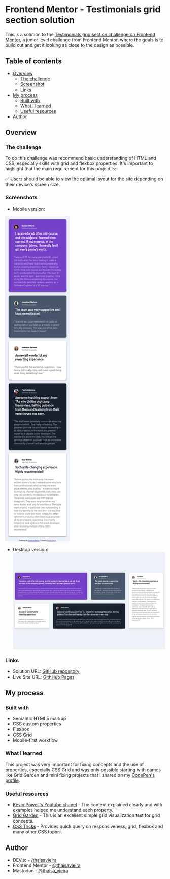 # Frontend Mentor - Testimonials grid section solution

This is a solution to the [Testimonials grid section challenge on Frontend Mentor](https://www.frontendmentor.io/challenges/testimonials-grid-section-Nnw6J7Un7), a junior level challenge from Frontend Mentor, where the goals is to build out and get it looking as close to the design as possible.

## Table of contents

- [Overview](#overview)
  - [The challenge](#the-challenge)
  - [Screenshot](#screenshot)
  - [Links](#links)
- [My process](#my-process)
  - [Built with](#built-with)
  - [What I learned](#what-i-learned)
  - [Useful resources](#useful-resources)
- [Author](#author)

## Overview
### The challenge

To do this challenge was recommend basic understanding of HTML and CSS, especially skills with grid and flexbox properties. It's important to highlight that the main requirement for this project is:

✅ Users should be able to view the optimal layout for the site depending on their device's screen size.

### Screenshots

- Mobile version:

![393x1975](./screenshots/iPhone-14-Pro-393x1975.png)

- Desktop version:
![1559x988](./screenshots/Macbook-Air-1559x988.png)

### Links

- Solution URL: [GitHub repository](https://github.com/thaisavieira/testimonials-grid-section-main)
- Live Site URL: [GithHub Pages](https://thaisavieira.github.io/testimonials-grid-section-main/)

## My process

### Built with

- Semantic HTML5 markup
- CSS custom properties
- Flexbox
- CSS Grid
- Mobile-first workflow

### What I learned

This project was very important for fixing concepts and the use of properties, especially CSS Grid and was only possible starting with games like Grid Garden and mini fixing projects that I shared on my [CodePen's profile](https://codepen.io/thaisavieira).

### Useful resources

- [Kevin Powell's Youtube chanel](https://www.youtube.com/@KevinPowell/featured) - The content explained clearly and with examples helped me understand each property.
- [Grid Garden](https://cssgridgarden.com/) - This is an excellent simple grid visualization test for grid concepts.
- [CSS Tricks](https://css-tricks.com/) - Provides quick query on responsiveness, grid, flexbox and many other CSS topics.

## Author

- DEV.to - [/thaisavieira](https://dev.to/thaisavieira)
- Frontend Mentor - [@thaisavieira](https://www.frontendmentor.io/profile/thaisavieira)
- Mastodon - [@thaisa_vieira](https://techhub.social/@thaisa_vieira)

